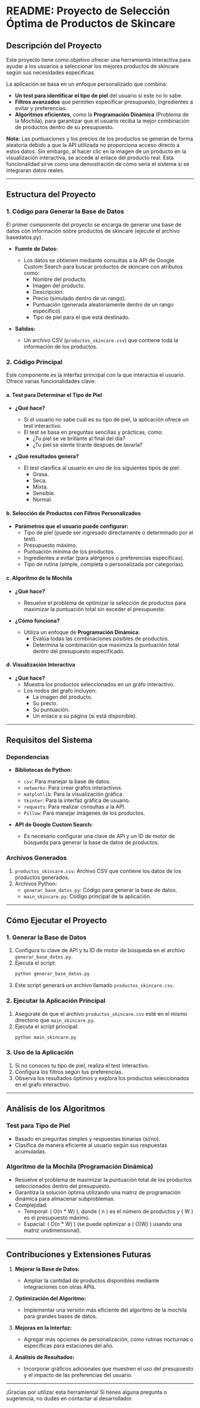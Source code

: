 # **README: Proyecto de Selección Óptima de Productos de Skincare**

## **Descripción del Proyecto**

Este proyecto tiene como objetivo ofrecer una herramienta interactiva para ayudar a los usuarios a seleccionar los mejores productos de skincare según sus necesidades específicas.

La aplicación se basa en un enfoque personalizado que combina:
- **Un test para identificar el tipo de piel** del usuario si este no lo sabe.
- **Filtros avanzados** que permiten especificar presupuesto, ingredientes a evitar y preferencias.
- **Algoritmos eficientes**, como la **Programación Dinámica** (Problema de la Mochila), para garantizar que el usuario reciba la mejor combinación de productos dentro de su presupuesto.

**Nota:** Las puntuaciones y los precios de los productos se generan de forma aleatoria debido a que la API utilizada no proporciona acceso directo a estos datos. Sin embargo, al hacer clic en la imagen de un producto en la visualización interactiva, se accede al enlace del producto real. Esta funcionalidad sirve como una demostración de cómo sería el sistema si se integraran datos reales.

---

## **Estructura del Proyecto**

### **1. Código para Generar la Base de Datos**

El primer componente del proyecto se encarga de generar una base de datos con información sobre productos de skincare (ejecute el archivo basedatos.py).

- **Fuente de Datos:**
  - Los datos se obtienen mediante consultas a la API de Google Custom Search para buscar productos de skincare con atributos como:
    - Nombre del producto.
    - Imagen del producto.
    - Descripción.
    - Precio (simulado dentro de un rango).
    - Puntuación (generada aleatoriamente dentro de un rango específico).
    - Tipo de piel para el que está destinado.

- **Salidas:**
  - Un archivo CSV (`productos_skincare.csv`) que contiene toda la información de los productos.

### **2. Código Principal**

Este componente es la interfaz principal con la que interactúa el usuario. Ofrece varias funcionalidades clave:

#### **a. Test para Determinar el Tipo de Piel**

- **¿Qué hace?**
  - Si el usuario no sabe cuál es su tipo de piel, la aplicación ofrece un test interactivo.
  - El test se basa en preguntas sencillas y prácticas, como:
    - ¿Tu piel se ve brillante al final del día?
    - ¿Tu piel se siente tirante después de lavarla?

- **¿Qué resultados genera?**
  - El test clasifica al usuario en uno de los siguientes tipos de piel:
    - Grasa.
    - Seca.
    - Mixta.
    - Sensible.
    - Normal.

#### **b. Selección de Productos con Filtros Personalizados**

- **Parámetros que el usuario puede configurar:**
  - Tipo de piel (puede ser ingresado directamente o determinado por el test).
  - Presupuesto máximo.
  - Puntuación mínima de los productos.
  - Ingredientes a evitar (para alérgenos o preferencias específicas).
  - Tipo de rutina (simple, completa o personalizada por categorías).

#### **c. Algoritmo de la Mochila**

- **¿Qué hace?**
  - Resuelve el problema de optimizar la selección de productos para maximizar la puntuación total sin exceder el presupuesto.

- **¿Cómo funciona?**
  - Utiliza un enfoque de **Programación Dinámica**:
    - Evalúa todas las combinaciones posibles de productos.
    - Determina la combinación que maximiza la puntuación total dentro del presupuesto especificado.

#### **d. Visualización Interactiva**

- **¿Qué hace?**
  - Muestra los productos seleccionados en un grafo interactivo.
  - Los nodos del grafo incluyen:
    - La imagen del producto.
    - Su precio.
    - Su puntuación.
    - Un enlace a su página (si está disponible).

---

## **Requisitos del Sistema**

### **Dependencias**

- **Bibliotecas de Python:**
  - `csv`: Para manejar la base de datos.
  - `networkx`: Para crear grafos interactivos.
  - `matplotlib`: Para la visualización gráfica.
  - `tkinter`: Para la interfaz gráfica de usuario.
  - `requests`: Para realizar consultas a la API.
  - `Pillow`: Para manejar imágenes de los productos.

- **API de Google Custom Search:**
  - Es necesario configurar una clave de API y un ID de motor de búsqueda para generar la base de datos de productos.

### **Archivos Generados**

1. `productos_skincare.csv`: Archivo CSV que contiene los datos de los productos generados.
2. Archivos Python:
   - `generar_base_datos.py`: Código para generar la base de datos.
   - `main_skincare.py`: Código principal de la aplicación.

---

## **Cómo Ejecutar el Proyecto**

### **1. Generar la Base de Datos**

1. Configura tu clave de API y tu ID de motor de búsqueda en el archivo `generar_base_datos.py`.
2. Ejecuta el script:
   ```bash
   python generar_base_datos.py
   ```
3. Este script generará un archivo llamado `productos_skincare.csv`.

### **2. Ejecutar la Aplicación Principal**

1. Asegúrate de que el archivo `productos_skincare.csv` esté en el mismo directorio que `main_skincare.py`.
2. Ejecuta el script principal:
   ```bash
   python main_skincare.py
   ```

### **3. Uso de la Aplicación**

1. Si no conoces tu tipo de piel, realiza el test interactivo.
2. Configura los filtros según tus preferencias.
3. Observa los resultados óptimos y explora los productos seleccionados en el grafo interactivo.

---

## **Análisis de los Algoritmos**

### **Test para Tipo de Piel**
- Basado en preguntas simples y respuestas binarias (sí/no).
- Clasifica de manera eficiente al usuario según sus respuestas acumuladas.

### **Algoritmo de la Mochila (Programación Dinámica)**
- Resuelve el problema de maximizar la puntuación total de los productos seleccionados dentro del presupuesto.
- Garantiza la solución óptima utilizando una matriz de programación dinámica para almacenar subproblemas.
- Complejidad:
  - Temporal: \( O(n * W) \), donde \( n \) es el número de productos y \( W \) es el presupuesto máximo.
  - Espacial: \( O(n * W) \) (se puede optimizar a \( O(W) \) usando una matriz unidimensional).

---

## **Contribuciones y Extensiones Futuras**

1. **Mejorar la Base de Datos:**
   - Ampliar la cantidad de productos disponibles mediante integraciones con otras APIs.

2. **Optimización del Algoritmo:**
   - Implementar una versión más eficiente del algoritmo de la mochila para grandes bases de datos.

3. **Mejoras en la Interfaz:**
   - Agregar más opciones de personalización, como rutinas nocturnas o específicas para estaciones del año.

4. **Análisis de Resultados:**
   - Incorporar gráficos adicionales que muestren el uso del presupuesto y el impacto de las preferencias del usuario.

---

¡Gracias por utilizar esta herramienta! Si tienes alguna pregunta o sugerencia, no dudes en contactar al desarrollador.
